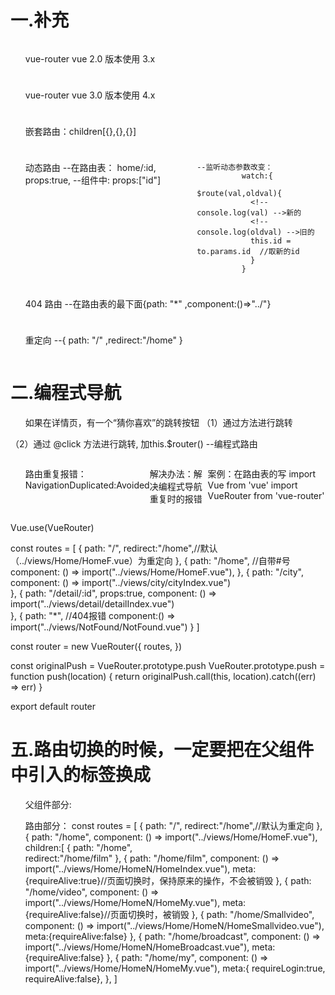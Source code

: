 # 一.补充
1. vue-router vue 2.0 版本使用 3.x

2. vue-router vue 3.0 版本使用 4.x

3. 嵌套路由：children[{},{},{}]

4. 动态路由
       --在路由表：
                 home/:id,
                 props:true,
       --组件中:
                 props:["id"]
   
       --监听动态参数改变：
                 watch:{
                   $route(val,oldval){
                   <!-- console.log(val) -->新的
                   <!-- console.log(oldval) -->旧的
                   this.id = to.params.id  //取新的id
                   } 
                 }   

5. 404 路由
    --在路由表的最下面{path: "*" ,component:()=>"../"}

6. 重定向
    --{ path: "/" ,redirect:"/home" }



# 二.编程式导航
1. 如果在详情页，有一个“猜你喜欢”的跳转按钮
（1）通过 <router-link to=""></router-link>方法进行跳转
<template>
   <div>这是详情页面</div>
    <router-link to="#/9999">
       <button>猜你喜欢</button>
    </router-link>
 <router-view />
</template>


（2）通过 @click 方法进行跳转, 加this.$router() --编程式路由
<template>
   <div>这是详情页面</div>
    <button @click="tiao">猜你喜欢</button>
</template>

<script>
    methods:{
      tiao(){
        this.$router.push("#/9999")
      }
    }
<script>

2. 三种方法：
          this.$router.push()     // 一步一步的后退
          this.$router.replace()  // 做替换，不能后退
          this.$router.go(2)      // 前进后退，传入参数--表示退几步





# 三.在手机上查看你的项目

1. 拔掉网线，连接手机的无线网

2. 重启项目

3. 在手机上面的浏览器输入地址
  - Local:   http://localhost:8080/
  - Network: http://192.168.0.159:8080/





# 四.问题和解决的办法

1. 当点击“热映”，将“热映”的内容下拉到一半时，再进行Tab切换到“影院”，再点击“热映”时，刚才下拉就回重新回到顶部
   解决办法：
          在该组件的外面套一个 <keep-alive></keep-alive>
   案例：
      <keep-alive>
        <HomeList />
      </keep-alive> 
   弊端：
       只能用于路由
       不能用于选项卡


2. 用路由进行切换选项卡，当点击“我的”时，当重新刷新页面，选项卡自动停留在“电影”上，而页面还是在“我的”上
   解决办法：
          1. 本地存储：Session Storage(强制刷新或关闭页面，存储的数据自动丢失)
          案例：
          <script>
            data(){
              return {
                iconIndex: +sessionStorage.getItem("fn") || 0
                // 因为sessionStorage有可能不存在，所以要 或是 0
                // sessionStorage前面加 + ，是将字符串转为数字
                // getItem改变后的
              }
            }

            methods: {
             tabHandle(index) {
               this.iconIndex = index;
               sessionStorage.setItem("fn",index) //强制刷新或关闭页面，存储的数据自动丢失
               this.$emit('iconchange', index);
               }
             },
          缺点：不能后退

          2. 监听属性：watch:{}

          3.  <router-link to="">的方式


<template>
  <div class="home-list">
    <ul>
      <router-link v-for="item in hotList" :key="index" >
        <img :src="item.img" alt="" />
        <div class="item">
          <p>{{ item.nm }}</p>
          <span
            >观众评分<i>{{ item.mk }}</i></span
          >
          <span>{{ item.desc }}</span>
          <span>{{ item.showInfo }}</span>
        </div>
        <div class="fixd">购票</div>
        :to="'/home' + item.url"         --跳转到对应的页面
        tag="li"                         -- <router-link to="">替换li标签
      </router-link>
    </ul>
  </div>
</template>

<script>
import BetterScroll from "better-scroll";
import { getHotList } from "@/api";
let bs;
export default {
  name: "HomeList",
  data() {
    return {
      hotList: [],
    };
  },
};
</script>

<style lang="less" scoped>
    li {
      list-style: none;
      display: flex;
      margin-bottom: 10px;
      position: relative;

      .router-link-active {    //自带的高亮属性
         color:red 
      }
    }
</style>


3. 路由重复报错：NavigationDuplicated:Avoided

      解决办法：解决编程式导航重复时的报错

      案例：在路由表的写
import Vue from 'vue'
import VueRouter from 'vue-router'

Vue.use(VueRouter)

const routes = [
    {
        path: "/", 
        redirect:"/home",//默认（../views/Home/HomeF.vue）为重定向
    },
    {
        path: "/home", //自带#号
        component: () => import("../views/Home/HomeF.vue"),
    },
    {
        path: "/city", 
        component: () => import("../views/city/cityIndex.vue")  
    },
    {
        path: "/detail/:id", 
        props:true,
        component: () => import("../views/detail/detailIndex.vue")  
    },
    {
        path: "*", //404报错
        component:() => import("../views/NotFound/NotFound.vue")
    }
]

const router = new VueRouter({
    routes,
})
<!-- 解决编程式导航重复时的报错 -->
 const originalPush = VueRouter.prototype.push
 VueRouter.prototype.push = function push(location) {
  return originalPush.call(this, location).catch((err) => err)
 }



export default router



# 五.路由切换的时候，一定要把在父组件中引入的标签换成  <router-view />

1. 父组件部分:
<template>
    <div>
    <HomeHeader />
    <router-view />
    <!-- 把切换组件：<HomeN />换成： <router-view />-->
    <HomeFooter />
    </div>
</template>

<script>
import HomeHeader from "./HomeHeader.vue"
// import HomeN from "./HomeN/HomeNav.vue" --删除
import HomeFooter from "./HomeFooter.vue"
export default {
    data(){
      return {
        
      }
    },

    components:{
       HomeHeader, 
    //    HomeN,--删除
       HomeFooter,
    }
};
             
2. 自身组件，页面切换的组件：
<template>
  <div class="HomeFooter">
    <router-link v-for="(item, index) in tabList" :key="index" 
      :to="'/home'+item.router"                              //--('/home'路由下的item.router)跳转到对应的页面
      tag="div">                                             //<router-link to="">替换li或div标签
      <span :class="'iconfont icon-' + item.icon"></span>    
      <span>{{item.title}}</span>
    </router-link>
  </div>
</template>

<script>
export default {


  data() {
    return {
        tabList: [
          {
            title: '电影',
            icon: 'dianying',
            router:"/film"
          },
          {
            title: '视频',
            icon: 'shipin',
            router:"/video"
          },
          {
            title: '小影视',
            icon: 'duanshipinhuati',
            router:"/Smallvideo"
          },
          {
            title: '播出',
            icon: '16shipin-1',
            router:"/broadcast"
          },
          {
            title: '我的',
            icon: 'wode',
            router:"/my"
          }
        ],

    };
  },

};
</script>

<style lang="less" scoped>
.HomeFooter {
  background: #fff;
  width: 100%;
  height: 48px;
  border-top: 1px solid black;
  position: fixed;
  left: 0;
  bottom: 0;
  display: flex;
  justify-content: space-around;
  align-items: center;
  z-index: 1;
  &>div {
    height: 100%;
    width: calc(100% / 5);
    display: flex;
    flex-direction: column;
    align-items: center;
    justify-content: space-around;
    .iconfont {
        font-size: 20px;
    }
    & span:last-child {
        font-size: 12px;
    }
  }
  .router-link-active {       //与对应跳转的路由平齐
    color: red;
  }
}
</style>

3. 路由部分：
const routes = [
    {
        path: "/", 
        redirect:"/home",//默认为重定向
    },
    {
        path: "/home", 
        component: () => import("../views/Home/HomeF.vue"),
        children:[
            {
                path: "/home",        
                redirect:"/home/film"
                <!-- 默认("/home/film")为重定向 -->
            },
            {
                path: "/home/film", 
                component: () => import("../views/Home/HomeN/HomeIndex.vue"),
                meta:{requireAlive:true}//页面切换时，保持原来的操作，不会被销毁
            },
            {
                path: "/home/video", 
                component: () => import("../views/Home/HomeN/HomeMy.vue"),
                meta:{requireAlive:false}//页面切换时，被销毁
            },
            {
                path: "/home/Smallvideo", 
                component: () => import("../views/Home/HomeN/HomeSmallvideo.vue"),
                meta:{requireAlive:false}
            },
            {
                path: "/home/broadcast", 
                component: () => import("../views/Home/HomeN/HomeBroadcast.vue"),
                meta:{requireAlive:false}
            },
            {
                path: "/home/my", 
                component: () => import("../views/Home/HomeN/HomeMy.vue"),
                meta:{ requireLogin:true, requireAlive:false},
            },
        ]



  













  